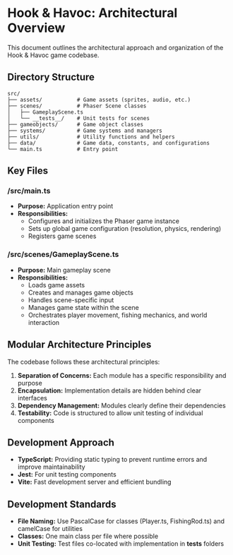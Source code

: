 # Hook & Havoc: Architectural Overview

This document outlines the architectural approach and organization of the Hook & Havoc game codebase.

## Directory Structure

```
src/
├── assets/           # Game assets (sprites, audio, etc.)
├── scenes/           # Phaser Scene classes
│   ├── GameplayScene.ts
│   └── __tests__/    # Unit tests for scenes
├── gameobjects/      # Game object classes
├── systems/          # Game systems and managers
├── utils/            # Utility functions and helpers
├── data/             # Game data, constants, and configurations
└── main.ts           # Entry point
```

## Key Files

### /src/main.ts
- **Purpose:** Application entry point
- **Responsibilities:**
  - Configures and initializes the Phaser game instance
  - Sets up global game configuration (resolution, physics, rendering)
  - Registers game scenes

### /src/scenes/GameplayScene.ts
- **Purpose:** Main gameplay scene
- **Responsibilities:**
  - Loads game assets
  - Creates and manages game objects
  - Handles scene-specific input
  - Manages game state within the scene
  - Orchestrates player movement, fishing mechanics, and world interaction

## Modular Architecture Principles

The codebase follows these architectural principles:

1. **Separation of Concerns:** Each module has a specific responsibility and purpose
2. **Encapsulation:** Implementation details are hidden behind clear interfaces
3. **Dependency Management:** Modules clearly define their dependencies
4. **Testability:** Code is structured to allow unit testing of individual components

## Development Approach

- **TypeScript:** Providing static typing to prevent runtime errors and improve maintainability
- **Jest:** For unit testing components
- **Vite:** Fast development server and efficient bundling

## Development Standards

- **File Naming:** Use PascalCase for classes (Player.ts, FishingRod.ts) and camelCase for utilities
- **Classes:** One main class per file where possible
- **Unit Testing:** Test files co-located with implementation in __tests__ folders

